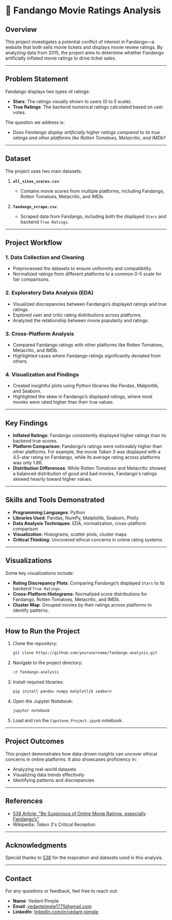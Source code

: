 # 🎥 Fandango Movie Ratings Analysis

## **Overview**
This project investigates a potential conflict of interest in Fandango—a website that both sells movie tickets and displays movie review ratings. By analyzing data from 2015, the project aims to determine whether Fandango artificially inflated movie ratings to drive ticket sales.

---

## **Problem Statement**
Fandango displays two types of ratings:
- **Stars**: The ratings visually shown to users (0 to 5 scale).
- **True Ratings**: The backend numerical ratings calculated based on user votes.

The question we address is:
- *Does Fandango display artificially higher ratings compared to its true ratings and other platforms like Rotten Tomatoes, Metacritic, and IMDb?*

---

## **Dataset**
The project uses two main datasets:
1. **`all_sites_scores.csv`**:
   - Contains movie scores from multiple platforms, including Fandango, Rotten Tomatoes, Metacritic, and IMDb.

2. **`fandango_scrape.csv`**:
   - Scraped data from Fandango, including both the displayed `Stars` and backend `True Ratings`.

---

## **Project Workflow**

### **1. Data Collection and Cleaning**
- Preprocessed the datasets to ensure uniformity and compatibility.
- Normalized ratings from different platforms to a common 0-5 scale for fair comparisons.

### **2. Exploratory Data Analysis (EDA)**
- Visualized discrepancies between Fandango’s displayed ratings and true ratings.
- Explored user and critic rating distributions across platforms.
- Analyzed the relationship between movie popularity and ratings.

### **3. Cross-Platform Analysis**
- Compared Fandango ratings with other platforms like Rotten Tomatoes, Metacritic, and IMDb.
- Highlighted cases where Fandango ratings significantly deviated from others.

### **4. Visualization and Findings**
- Created insightful plots using Python libraries like Pandas, Matplotlib, and Seaborn.
- Highlighted the skew in Fandango’s displayed ratings, where most movies were rated higher than their true values.

---

## **Key Findings**
- **Inflated Ratings**: Fandango consistently displayed higher ratings than its backend true scores.
- **Platform Comparison**: Fandango’s ratings were noticeably higher than other platforms. For example, the movie *Taken 3* was displayed with a 4.5-star rating on Fandango, while its average rating across platforms was only 1.86.
- **Distribution Differences**: While Rotten Tomatoes and Metacritic showed a balanced distribution of good and bad movies, Fandango's ratings skewed heavily toward higher values.

---

## **Skills and Tools Demonstrated**
- **Programming Languages**: Python
- **Libraries Used**: Pandas, NumPy, Matplotlib, Seaborn, Plotly
- **Data Analysis Techniques**: EDA, normalization, cross-platform comparison
- **Visualization**: Histograms, scatter plots, cluster maps
- **Critical Thinking**: Uncovered ethical concerns in online rating systems

---

## **Visualizations**
Some key visualizations include:
- **Rating Discrepancy Plots**: Comparing Fandango’s displayed `Stars` to its backend `True Ratings`.
- **Cross-Platform Histograms**: Normalized score distributions for Fandango, Rotten Tomatoes, Metacritic, and IMDb.
- **Cluster Map**: Grouped movies by their ratings across platforms to identify patterns.

---

## **How to Run the Project**

1. Clone the repository:
   ```bash
   git clone https://github.com/yourusername/fandango-analysis.git
   ```

2. Navigate to the project directory:
   ```bash
   cd fandango-analysis
   ```

3. Install required libraries:
   ```bash
   pip install pandas numpy matplotlib seaborn
   ```

4. Open the Jupyter Notebook:
   ```bash
   jupyter notebook
   ```

5. Load and run the `Capstone_Project.ipynb` notebook.

---

## **Project Outcomes**
This project demonstrates how data-driven insights can uncover ethical concerns in online platforms. It also showcases proficiency in:
- Analyzing real-world datasets
- Visualizing data trends effectively
- Identifying patterns and discrepancies

---

## **References**
- [538 Article: "Be Suspicious of Online Movie Ratings, especially Fandango’s"](https://fivethirtyeight.com/features/fandango-movies-ratings/)
- Wikipedia: *Taken 3*'s Critical Reception

---

## **Acknowledgments**
Special thanks to [538](https://projects.fivethirtyeight.com/polls/) for the inspiration and datasets used in this analysis.

---

## **Contact**
For any questions or feedback, feel free to reach out:
- **Name**: Vedant Pimple
- **Email**: [vedantpimple1775@gmail.com](mailto:vedantpimple1775@gmail.com)
- **LinkedIn**: [linkedin.com/in/vedant-pimple](https://www.linkedin.com/in/vedant-pimple-523a65228)
